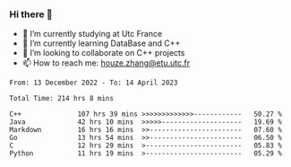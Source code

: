 ### Hi there 👋
- 🔭 I’m currently studying at Utc France
- 🌱 I’m currently learning DataBase and C++
- 👯 I’m looking to collaborate on C++ projects
- 📫 How to reach me: houze.zhang@etu.utc.fr

<!--START_SECTION:waka-->

```text
From: 13 December 2022 - To: 14 April 2023

Total Time: 214 hrs 8 mins

C++              107 hrs 39 mins >>>>>>>>>>>>>------------   50.27 %
Java             42 hrs 10 mins  >>>>>--------------------   19.69 %
Markdown         16 hrs 16 mins  >>-----------------------   07.60 %
Go               13 hrs 54 mins  >>-----------------------   06.50 %
C                12 hrs 29 mins  >------------------------   05.83 %
Python           11 hrs 19 mins  >------------------------   05.29 %
```

<!--END_SECTION:waka-->
